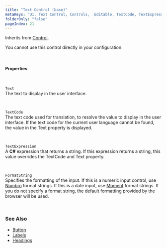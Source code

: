 ```yaml
---
title: "Text Control (base)"
metaKeys: "UI, Text Control, Controls,  Editable, TextCode, TextExpression, FormatString, input, numeric, formatting, format, display, user interface, translation, displayed, C# expression, "
folderOnly: "false"
pageIndex: 21
---
```


Inherits from [Control](control.md).

You cannot use this control directly in your configuration.

<br/>

#### Properties

<br/>

`Text`  
The text to display in the user interface.

<br/>

`TextCode`  
The text code used for translation, to resolve the value to display in the user interface. If the text code for the current user language cannot be found, the value in the Text property is displayed.

<br/>

`TextExpression`  
A **C#** expression that returns a string. If this expression returns a string, this value overrides the TextCode and Text property.

<br/>

`FormatString`  
Specifies the formatting of the input. If this is a numeric input control, use [Numbro](http://numbrojs.com/) format strings. If this is a date input, use [Moment](https://momentjs.com/) format strings. If you do not specify a format string, the default formatting provided by the browser will be used.

<br/>

### See Also

- [Button](button.md)
- [Labels](label.md)
- [Headings](headings.md)
